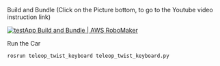 Build and Bundle (Click on the Picture bottom, to go to the Youtube video instruction link)

[![testApp Build and Bundle | AWS RoboMaker](http://img.youtube.com/vi/aXdJWyrgB94/0.jpg)](http://www.youtube.com/watch?v=aXdJWyrgB94 "testApp Build and Bundle | AWS RoboMaker")

Run the Car
```
rosrun teleop_twist_keyboard teleop_twist_keyboard.py
```
